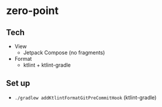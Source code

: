 # zero-point

## Tech
- View
  - Jetpack Compose (no fragments)
- Format
  - ktlint + ktlint-gradle

## Set up

- `./gradlew addKtlintFormatGitPreCommitHook` (ktlint-gradle)